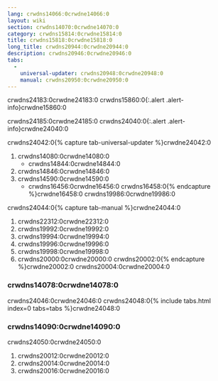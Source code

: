 ```yaml
---
lang: crwdns14066:0crwdne14066:0
layout: wiki
section: crwdns14070:0crwdne14070:0
category: crwdns15814:0crwdne15814:0
title: crwdns15818:0crwdne15818:0
long_title: crwdns20944:0crwdne20944:0
description: crwdns20946:0crwdne20946:0
tabs:
  - 
    universal-updater: crwdns20948:0crwdne20948:0
    manual: crwdns20950:0crwdne20950:0
---
```


crwdns24183:0crwdne24183:0
crwdns15860:0{:.alert .alert-info}crwdne15860:0

crwdns24185:0crwdne24185:0
crwdns24040:0{:.alert .alert-info}crwdne24040:0

crwdns24042:0{% capture tab-universal-updater %}crwdne24042:0
1. crwdns14080:0crwdne14080:0
   - crwdns14844:0crwdne14844:0
1. crwdns14846:0crwdne14846:0
1. crwdns14590:0crwdne14590:0
   - crwdns16456:0crwdne16456:0
crwdns16458:0{% endcapture %}crwdne16458:0
crwdns19986:0crwdne19986:0

crwdns24044:0{% capture tab-manual %}crwdne24044:0
1. crwdns22312:0crwdne22312:0
1. crwdns19992:0crwdne19992:0
1. crwdns19994:0crwdne19994:0
1. crwdns19996:0crwdne19996:0
1. crwdns19998:0crwdne19998:0
1. crwdns20000:0crwdne20000:0
crwdns20002:0{% endcapture %}crwdne20002:0
crwdns20004:0crwdne20004:0

### crwdns14078:0crwdne14078:0

crwdns24046:0crwdne24046:0
crwdns24048:0{% include tabs.html index=0 tabs=tabs %}crwdne24048:0

### crwdns14090:0crwdne14090:0

crwdns24050:0crwdne24050:0

1. crwdns20012:0crwdne20012:0
1. crwdns20014:0crwdne20014:0
1. crwdns20016:0crwdne20016:0
